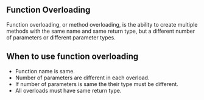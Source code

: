 ## Function Overloading
Function overloading, or method overloading, is the ability to create multiple methods with the same name and same return type, but a different number of parameters or different parameter types.

## When to use function overloading
- Function name is same.
- Number of parameters are different in each overload.
- If number of parameters is same the their type must be different.
- All overloads must have same return type.
